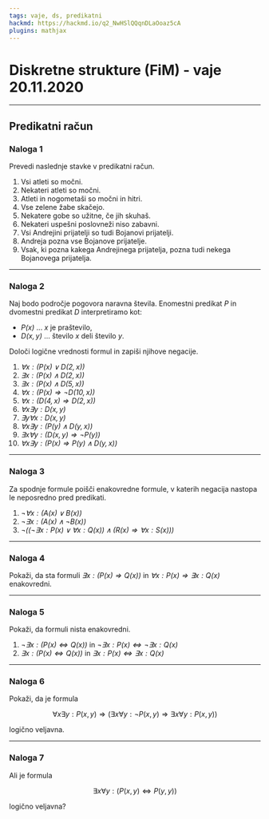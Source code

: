 ```yaml
---
tags: vaje, ds, predikatni
hackmd: https://hackmd.io/q2_NwHSlQQqnDLaOoaz5cA
plugins: mathjax
---
```

# Diskretne strukture (FiM) - vaje 20.11.2020

---

## Predikatni račun

### Naloga 1

Prevedi naslednje stavke v predikatni račun.

1. Vsi atleti so močni.
2. Nekateri atleti so močni.
3. Atleti in nogometaši so močni in hitri.
4. Vse zelene žabe skačejo.
5. Nekatere gobe so užitne, če jih skuhaš.
6. Nekateri uspešni poslovneži niso zabavni.
7. Vsi Andrejini prijatelji so tudi Bojanovi prijatelji.
8. Andreja pozna vse Bojanove prijatelje.
9. Vsak, ki pozna kakega Andrejinega prijatelja, pozna tudi nekega Bojanovega prijatelja.

---

### Naloga 2

Naj bodo področje pogovora naravna števila. Enomestni predikat <i>$P$</i> in dvomestni predikat <i>$D$</i> interpretiramo kot:

* <i>$P(x)$</i> ... <i>$x$</i> je praštevilo,
* <i>$D(x,y)$</i> ... število <i>$x$</i> deli število <i>$y$</i>.

Določi logične vrednosti formul in zapiši njihove negacije.

1. <i>$\forall x: (P(x) \lor D(2, x))$</i>
2. <i>$\exists x: (P(x) \land D(2, x))$</i>
3. <i>$\exists x: (P(x) \land D(5, x))$</i>
4. <i>$\forall x: (P(x) \Rightarrow \lnot D(10, x))$</i>
5. <i>$\forall x: (D(4, x) \Rightarrow D(2, x))$</i>
6. <i>$\forall x \exists y: D(x, y)$</i>
7. <i>$\exists y \forall x: D(x, y)$</i>
8. <i>$\forall x \exists y: (P(y) \land D(y,x))$</i>
9. <i>$\exists x \forall y: (D(x,y) \Rightarrow \lnot P(y))$</i>
10. <i>$\forall x \exists y: (P(x) \Rightarrow P(y) \land D(y,x))$</i>

---

### Naloga 3

Za spodnje formule poišči enakovredne formule, v katerih negacija nastopa le neposredno pred predikati.

1. <i>$\lnot \forall x: (A(x) \lor B(x))$</i>
2. <i>$\lnot \exists x: (A(x) \land \lnot B(x))$</i>
3. <i>$\lnot((\lnot \exists x:  P(x) \lor  \forall x: Q(x)) \land (R(x) \Rightarrow \forall x:S(x)))$</i>

---

### Naloga 4

Pokaži, da sta formuli <i>$\exists x:(P(x) \Rightarrow Q(x))$</i> in <i>$\forall x: P(x) \Rightarrow \exists x: Q(x)$</i> enakovredni.

---

### Naloga 5

Pokaži, da formuli nista enakovredni.

1. <i>$\lnot \exists x:(P(x) \Leftrightarrow Q(x))$</i> in <i>$\lnot \exists x: P(x) \Leftrightarrow \lnot \exists x: Q(x)$</i>
2. <i>$\exists x:(P(x) \Leftrightarrow Q(x))$</i> in <i>$\exists x: P(x) \Leftrightarrow  \exists x: Q(x)$</i>

---

### Naloga 6

Pokaži, da je formula

$$
\forall x \exists y: P(x,y) \Rightarrow (\exists x \forall y: \lnot P(x,y) \Rightarrow \exists x \forall y:  P(x,y))
$$

logično veljavna.

---

### Naloga 7

Ali je formula

$$
\exists x \forall y : (P(x,y) \Leftrightarrow  P(y,y))
$$

logično veljavna?